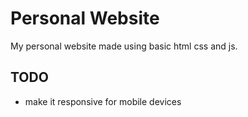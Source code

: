 # Personal Website

My personal website made using basic html css and js.

## TODO

- make it responsive for mobile devices
